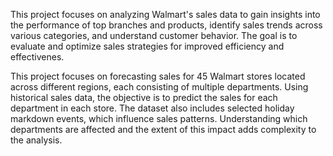 This project focuses on analyzing Walmart's sales data to gain insights into the performance of top branches and products, identify sales trends across various categories, and understand customer behavior. The goal is to evaluate and optimize sales strategies for improved efficiency and effectivenes.

This project focuses on forecasting sales for 45 Walmart stores located across different regions, each consisting of multiple departments. Using historical sales data, the objective is to predict the sales for each department in each store. The dataset also includes selected holiday markdown events, which influence sales patterns. Understanding which departments are affected and the extent of this impact adds complexity to the analysis.
